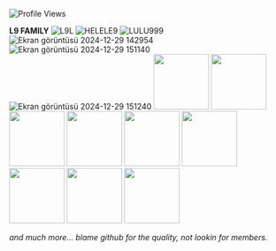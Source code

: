 
![Profile Views](https://img.shields.io/badge/Profile%20Views-9581-blue)



<!--
**smokedawaymybrain/smokedawaymybrain** is a ✨ _special_ ✨ repository because its `README.md` (this file) appears on your GitHub profile.

Here are some ideas to get you started:

- 🔭 I’m currently working on ...
- 🌱 I’m currently learning ...
- 👯 I’m looking to collaborate on ...
- 🤔 I’m looking for help with ...
- 💬 Ask me about ...
- 📫 How to reach me: ...
- 😄 Pronouns: ...
- ⚡ Fun fact: ...
-->
**L9 FAMILY**
![L9L](https://github.com/user-attachments/assets/9b366a68-bde7-42da-ab13-84e72b1561a0)
![HELELE9](https://github.com/user-attachments/assets/187feb5c-b1f2-43af-894b-69f6a25cad45)
![LULU999](https://github.com/user-attachments/assets/f3c580e0-ff0f-458a-b30b-6373a9e9e346)
![Ekran görüntüsü 2024-12-29 142954](https://github.com/user-attachments/assets/42e56ccd-6fcd-4373-bf76-f379b29afb01)
![Ekran görüntüsü 2024-12-29 151140](https://github.com/user-attachments/assets/13587ca0-73e1-4fe0-8d47-10ed981c0a4c)
![Ekran görüntüsü 2024-12-29 151240](https://github.com/user-attachments/assets/7b77d5d6-ceb0-4fd1-9b0b-cbd655de3737)
<img src="https://github.com/user-attachments/assets/23eb8d3c-b8b0-4a31-89c4-695113af0a3f" width="100" height="100"/>
<img src="https://github.com/user-attachments/assets/40ffdc7c-93a4-4463-b06b-1c5ff6a5aa9d" width="100" height="100"/>
<img src="https://github.com/user-attachments/assets/04b5cb57-0d2f-4f6e-8198-6b8b361d0d3a" width="100" height="100"/>
<img src="https://github.com/user-attachments/assets/e41b6d02-fb97-4bf0-b462-df6c888dc22a" width="100" height="100"/>
<img src="https://github.com/user-attachments/assets/23eb8d3c-b8b0-4a31-89c4-695113af0a3f" width="100" height="100"/>
<img src="https://github.com/user-attachments/assets/23eb8d3c-b8b0-4a31-89c4-695113af0a3f" width="100" height="100"/>
<img src="https://github.com/user-attachments/assets/23eb8d3c-b8b0-4a31-89c4-695113af0a3f" width="100" height="100"/>
<img src="https://github.com/user-attachments/assets/23eb8d3c-b8b0-4a31-89c4-695113af0a3f" width="100" height="100"/>
<img src="https://github.com/user-attachments/assets/23eb8d3c-b8b0-4a31-89c4-695113af0a3f" width="100" height="100"/>

*and much more... blame github for the quality, not lookin for members.*
